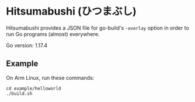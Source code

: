 # Hitsumabushi (ひつまぶし)

Hitsumabushi provides a JSON file for go-build's `-overlay` option in order to run Go programs (almost) everywhere.

Go version: 1.17.4

## Example

On Arm Linux, run these commands:

```
cd example/helloworld
./build.sh
```
